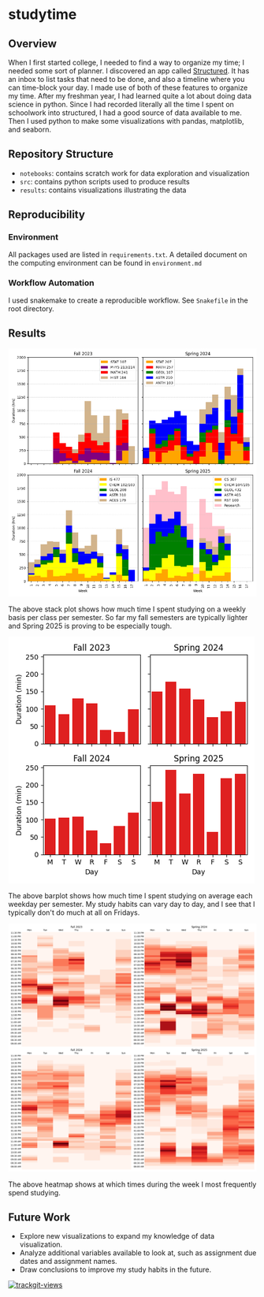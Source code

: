 # studytime

## Overview
When I first started college, I needed to find a way to organize my time; I needed some sort of planner. I discovered an app called
[Structured](https://structured.app/). It has an inbox to list tasks that need to be done, and also a timeline where you can time-block your day.
I made use of both of these features to organize my time. After my freshman year, I had learned quite a lot about doing data science in python. 
Since I had recorded literally all the time I spent on schoolwork into structured, I had a good source of data available to me. 
Then I used python to make some visualizations with pandas, matplotlib, and seaborn.

## Repository Structure
* `notebooks`: contains scratch work for data exploration and visualization
* `src`: contains python scripts used to produce results
* `results`: contains visualizations illustrating the data

## Reproducibility

### Environment
All packages used are listed in `requirements.txt`. A detailed document on the computing environment can be found in `environment.md`

### Workflow Automation
I used snakemake to create a reproducible workflow. See `Snakefile` in the root directory.


## Results
![Alt text](/results/stackplot_by_class.png?raw=true "Stackplot By Class")

The above stack plot shows how much time I spent studying on a weekly basis per class per semester. So far my fall semesters are typically lighter 
and Spring 2025 is proving to be especially tough.



![Alt text](/results/barplot_by_weekday.png?raw=true "Day of Week Barplot")

The above barplot shows how much time I spent studying on average each weekday per semester. My study habits can vary day to day, and I see that
I typically don't do much at all on Fridays.

![Alt text](/results/heatmap_by_weekday.png?raw=true "Day of Week Barplot")

The above heatmap shows at which times during the week I most frequently spend studying.

## Future Work
* Explore new visualizations to expand my knowledge of data visualization.
* Analyze additional variables available to look at, such as assignment due dates and assignment names.
* Draw conclusions to improve my study habits in the future.

<a href="https://trackgit.com">
<img src="https://us-central1-trackgit-analytics.cloudfunctions.net/token/ping/m7pcv9r3loyldc8cb1m7" alt="trackgit-views" />
</a>
